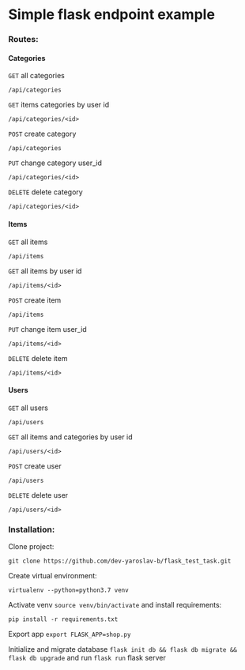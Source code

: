 # Simple flask endpoint example

### Routes:

#### Categories
`GET` all categories
```
/api/categories
```
`GET` items categories by user id
```
/api/categories/<id>
```
`POST` create category
```
/api/categories
```
`PUT` change category user_id
```
/api/categories/<id>
```
`DELETE` delete category
```
/api/categories/<id>
```

#### Items
`GET` all items
```
/api/items
```
`GET` all items by user id
```
/api/items/<id>
```
`POST` create item
```
/api/items
```
`PUT` change item user_id
```
/api/items/<id>
```
`DELETE` delete item
```
/api/items/<id>
```

#### Users
`GET` all users
```
/api/users
```
`GET` all items and categories by user id
```
/api/users/<id>
```
`POST` create user
```
/api/users
```
`DELETE` delete user
```
/api/users/<id>
```

### Installation:

Clone project:
```
git clone https://github.com/dev-yaroslav-b/flask_test_task.git
```
Create virtual environment:
```
virtualenv --python=python3.7 venv
```
Activate venv `source venv/bin/activate` and install requirements:
```
pip install -r requirements.txt
```
Export app `export FLASK_APP=shop.py` 

Initialize and migrate database `flask init db && flask db migrate && flask db upgrade`
and run `flask run` flask server 
